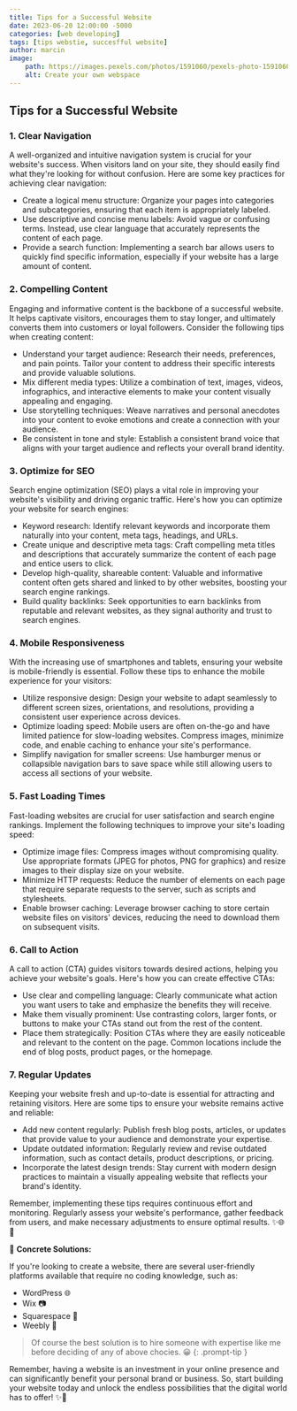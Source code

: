 ```yaml
---
title: Tips for a Successful Website 
date: 2023-06-20 12:00:00 -5000
categories: [web developing]
tags: [tips webstie, succesfful website]
author: marcin
image:
    path: https://images.pexels.com/photos/1591060/pexels-photo-1591060.jpeg?auto=compress&cs=tinysrgb&w=1260&h=750&dpr=1
    alt: Create your own webspace 
---
```



## Tips for a Successful Website

### 1. Clear Navigation 

A well-organized and intuitive navigation system is crucial for your website's success. When visitors land on your site, they should easily find what they're looking for without confusion. Here are some key practices for achieving clear navigation:

- Create a logical menu structure: Organize your pages into categories and subcategories, ensuring that each item is appropriately labeled.
- Use descriptive and concise menu labels: Avoid vague or confusing terms. Instead, use clear language that accurately represents the content of each page.
- Provide a search function: Implementing a search bar allows users to quickly find specific information, especially if your website has a large amount of content.

### 2. Compelling Content

Engaging and informative content is the backbone of a successful website. It helps captivate visitors, encourages them to stay longer, and ultimately converts them into customers or loyal followers. Consider the following tips when creating content:

- Understand your target audience: Research their needs, preferences, and pain points. Tailor your content to address their specific interests and provide valuable solutions.
- Mix different media types: Utilize a combination of text, images, videos, infographics, and interactive elements to make your content visually appealing and engaging.
- Use storytelling techniques: Weave narratives and personal anecdotes into your content to evoke emotions and create a connection with your audience.
- Be consistent in tone and style: Establish a consistent brand voice that aligns with your target audience and reflects your overall brand identity.

### 3. Optimize for SEO

Search engine optimization (SEO) plays a vital role in improving your website's visibility and driving organic traffic. Here's how you can optimize your website for search engines:

- Keyword research: Identify relevant keywords and incorporate them naturally into your content, meta tags, headings, and URLs.
- Create unique and descriptive meta tags: Craft compelling meta titles and descriptions that accurately summarize the content of each page and entice users to click.
- Develop high-quality, shareable content: Valuable and informative content often gets shared and linked to by other websites, boosting your search engine rankings.
- Build quality backlinks: Seek opportunities to earn backlinks from reputable and relevant websites, as they signal authority and trust to search engines.

### 4. Mobile Responsiveness

With the increasing use of smartphones and tablets, ensuring your website is mobile-friendly is essential. Follow these tips to enhance the mobile experience for your visitors:

- Utilize responsive design: Design your website to adapt seamlessly to different screen sizes, orientations, and resolutions, providing a consistent user experience across devices.
- Optimize loading speed: Mobile users are often on-the-go and have limited patience for slow-loading websites. Compress images, minimize code, and enable caching to enhance your site's performance.
- Simplify navigation for smaller screens: Use hamburger menus or collapsible navigation bars to save space while still allowing users to access all sections of your website.

### 5. Fast Loading Times

Fast-loading websites are crucial for user satisfaction and search engine rankings. Implement the following techniques to improve your site's loading speed:

- Optimize image files: Compress images without compromising quality. Use appropriate formats (JPEG for photos, PNG for graphics) and resize images to their display size on your website.
- Minimize HTTP requests: Reduce the number of elements on each page that require separate requests to the server, such as scripts and stylesheets.
- Enable browser caching: Leverage browser caching to store certain website files on visitors' devices, reducing the need to download them on subsequent visits.

### 6. Call to Action

A call to action (CTA) guides visitors towards desired actions, helping you achieve your website's goals. Here's how you can create effective CTAs:

- Use clear and compelling language: Clearly communicate what action you want users to take and emphasize the benefits they will receive.
- Make them visually prominent: Use contrasting colors, larger fonts, or buttons to make your CTAs stand out from the rest of the content.
- Place them strategically: Position CTAs where they are easily noticeable and relevant to the content on the page. Common locations include the end of blog posts, product pages, or the homepage.

### 7. Regular Updates

Keeping your website fresh and up-to-date is essential for attracting and retaining visitors. Here are some tips to ensure your website remains active and reliable:

- Add new content regularly: Publish fresh blog posts, articles, or updates that provide value to your audience and demonstrate your expertise.
- Update outdated information: Regularly review and revise outdated information, such as contact details, product descriptions, or pricing.
- Incorporate the latest design trends: Stay current with modern design practices to maintain a visually appealing website that reflects your brand's identity.

Remember, implementing these tips requires continuous effort and monitoring. Regularly assess your website's performance, gather feedback from users, and make necessary adjustments to ensure optimal results. ✨🌐🚀

🌟 **Concrete Solutions:**

If you're looking to create a website, there are several user-friendly platforms available that require no coding knowledge, such as:

- WordPress 🌐
- Wix 📷
- Squarespace 🧱
- Weebly 🌈

>Of course the best solution is to hire someone with expertise like me before deciding of any of above chocies. 😀 
{: .prompt-tip }


Remember, having a website is an investment in your online presence and can significantly benefit your personal brand or business. So, start building your website today and unlock the endless possibilities that the digital world has to offer! ✨🚀

